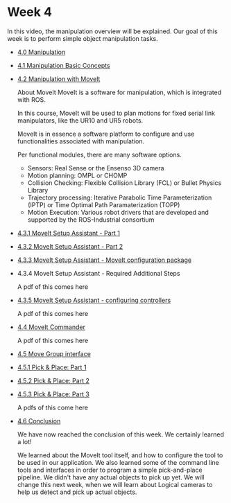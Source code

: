 # Week 4

In this video, the manipulation overview will be explained. Our goal of this week is to perform simple object manipulation tasks.

* [4.0 Manipulation](https://youtu.be/U-9SQf8gICk)
* [4.1 Manipulation Basic Concepts](https://youtu.be/ZktvsKtP9m8)
* [4.2 Manipulation with Movelt](https://youtu.be/tY2fx1LcLEA)



    About MoveIt
    MoveIt is a software for manipulation, which is integrated with ROS.

    In this course, MoveIt will be used to plan motions for fixed serial link manipulators, like the UR10 and UR5 robots.  

    MoveIt is in essence a software platform to configure and use functionalities associated with manipulation.

    Per functional modules, there are many software options. 

    * Sensors:  Real Sense or the Ensenso 3D camera
    * Motion planning: OMPL or CHOMP
    * Collision Checking: Flexible Collision Library (FCL) or Bullet Physics Library
    * Trajectory processing: Iterative Parabolic Time Parameterization (IPTP) or Time Optimal Path Paramaterization (TOPP)
    * Motion Execution: Various robot drivers that are developed and supported by the ROS-Industrial consortium

* [4.3.1 MoveIt Setup Assistant - Part 1](https://youtu.be/n0wztPn7VGo)
* [4.3.2 MoveIt Setup Assistant - Part 2](https://youtu.be/i-DKVAsfzfQ)
* [4.3.3 MoveIt Setup Assistant - MoveIt configuration package](https://youtu.be/jXz66mRWSsE)
* 4.3.4 MoveIt Setup Assistant - Required Additional Steps

    A pdf of this comes here

* [4.3.5 MoveIt Setup Assistant - configuring controllers](https://youtu.be/oFrUIwdiwJo)

    A pdf of this comes here

* [4.4 MoveIt Commander](https://youtu.be/kiXuciLc12M)
    
    A pdf of this comes here

* [4.5 Move Group interface](https://youtu.be/X6K9scJs8bA)
* [4.5.1 Pick & Place: Part 1](https://youtu.be/yo5WpJBz2Hk)
* [4.5.2 Pick & Place: Part 2](https://youtu.be/wXgiQBSiV8s)
* [4.5.3 Pick & Place: Part 3](https://youtu.be/2eWL0XPemYo)
    
    A pdfs of this come here


* [4.6 Conclusion](https://youtu.be/oP43hCWAFHk)

    We have now reached the conclusion of this week. We certainly learned a lot!

    We learned about the MoveIt tool itself, and how to configure the tool to be used in our application.
    We also learned some of the command line tools and interfaces in order to program a simple pick-and-place pipeline.
    We didn't have any actual objects to pick up yet. We will change this next week, when we will learn about Logical cameras to help us detect and pick up actual objects.